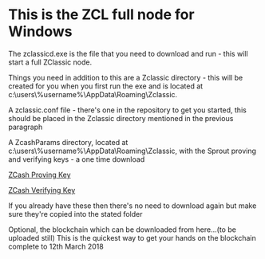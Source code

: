 # This is the ZCL full node for Windows

The zclassicd.exe is the file that you need to download and run - this will start a full ZClassic node.

Things you need in addition to this are a Zclassic directory - this will be created for you when you first run the exe and is located at c:\users\\%username%\AppData\Roaming\Zclassic.

A zclassic.conf file - there's one in the repository to get you started, this should be placed in the Zclassic directory mentioned in the previous paragraph

A ZcashParams directory, located at c:\users\\%username%\AppData\Roaming\Zclassic, with the Sprout proving and verifying keys - a one time download 

[ZCash Proving Key](https://z.cash/downloads/sprout-proving.key)

[ZCash Verifying Key](https://z.cash/downloads/sprout-verifying.key)

If you already have these then there's no need to download again but make sure they're copied into the stated folder

Optional, the blockchain which can be downloaded from here...(to be uploaded still) This is the quickest way to get your hands on the blockchain complete to 12th March 2018
